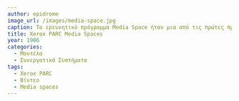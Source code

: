 ```yaml
---
author: epidrome
image_url: /images/media-space.jpg
caption: Το ερευνητικό πρόγραμμα Media Space ήταν μια από τις πρώτες προσπάθειες ανθρώπινης συνεργασίας από απόσταση μέσω υπολογιστή, το οποίο χρησιμοποιούσε ζωντανή εικόνα βίντεο.
title: Xerox PARC Media Spaces
year: 1986
categories:
  - Μοντέλα 
  - Συνεργατικά Συστήματα
tags:
  - Xerox PARC
  - Βίντεο
  - Media spaces
---
```

